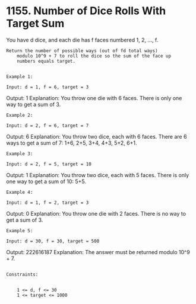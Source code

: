 # 1155. Number of Dice Rolls With Target Sum

You have d dice, and each die has f faces numbered 1, 2, ...,
        f.

    Return the number of possible ways (out of fd total ways)
        modulo 10^9 + 7 to roll the dice so the sum of the face up
        numbers equals target.

     
    Example 1:

    Input: d = 1, f = 6, target = 3
Output: 1
Explanation: 
You throw one die with 6 faces.  There is only one way to get a sum of 3.

    Example 2:

    Input: d = 2, f = 6, target = 7
Output: 6
Explanation: 
You throw two dice, each with 6 faces.  There are 6 ways to get a sum of 7:
1+6, 2+5, 3+4, 4+3, 5+2, 6+1.

    Example 3:

    Input: d = 2, f = 5, target = 10
Output: 1
Explanation: 
You throw two dice, each with 5 faces.  There is only one way to get a sum of 10: 5+5.

    Example 4:

    Input: d = 1, f = 2, target = 3
Output: 0
Explanation: 
You throw one die with 2 faces.  There is no way to get a sum of 3.

    Example 5:

    Input: d = 30, f = 30, target = 500
Output: 222616187
Explanation: 
The answer must be returned modulo 10^9 + 7.

     
    Constraints:

    
        1 <= d, f <= 30
        1 <= target <= 1000